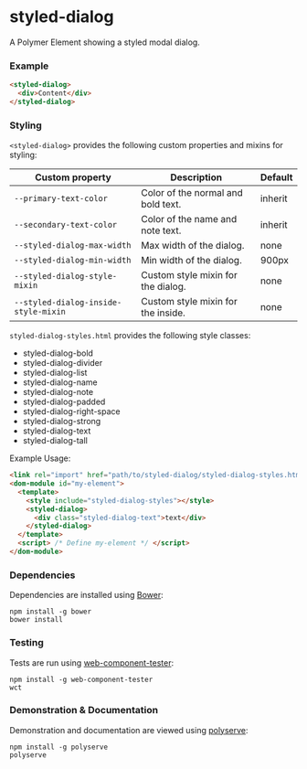 # styled-dialog

A Polymer Element showing a styled modal dialog.

### Example
```html
<styled-dialog>
  <div>Content</div>
</styled-dialog>
```

### Styling

`<styled-dialog>` provides the following custom properties and mixins for styling:

Custom property                      | Description                        | Default
-------------------------------------|------------------------------------|--------
`--primary-text-color`               | Color of the normal and bold text. | inherit
`--secondary-text-color`             | Color of the name and note text.   | inherit
`--styled-dialog-max-width`          | Max width of the dialog.           | none
`--styled-dialog-min-width`          | Min width of the dialog.           | 900px
`--styled-dialog-style-mixin`        | Custom style mixin for the dialog. | none
`--styled-dialog-inside-style-mixin` | Custom style mixin for the inside. | none

`styled-dialog-styles.html` provides the following style classes:

- styled-dialog-bold
- styled-dialog-divider
- styled-dialog-list
- styled-dialog-name
- styled-dialog-note
- styled-dialog-padded
- styled-dialog-right-space
- styled-dialog-strong
- styled-dialog-text
- styled-dialog-tall

Example Usage:

```html
<link rel="import" href="path/to/styled-dialog/styled-dialog-styles.html">
<dom-module id="my-element">
  <template>
    <style include="styled-dialog-styles"></style>
    <styled-dialog>
      <div class="styled-dialog-text">text</div>
    </styled-dialog>
  </template>
  <script> /* Define my-element */ </script>
</dom-module>
```

### Dependencies

Dependencies are installed using [Bower](http://bower.io/):

    npm install -g bower
    bower install

### Testing

Tests are run using [web-component-tester](https://github.com/Polymer/web-component-tester):

    npm install -g web-component-tester
    wct

### Demonstration & Documentation

Demonstration and documentation are viewed using [polyserve](https://github.com/PolymerLabs/polyserve):

    npm install -g polyserve
    polyserve

